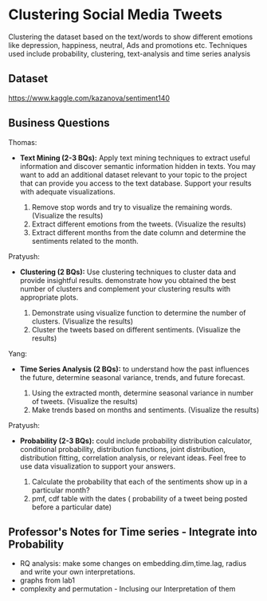 # Clustering Social Media Tweets
Clustering the dataset based on the text/words to show different emotions like depression, happiness, neutral,  Ads and promotions etc. Techniques used include probability, clustering, text-analysis and time series analysis

## Dataset
https://www.kaggle.com/kazanova/sentiment140


## Business Questions

Thomas:
- **Text Mining (2-3 BQs):** Apply text mining techniques to extract useful information and discover semantic information hidden in texts. You may want to add an additional dataset relevant to your topic to the project that can provide you access to the text database. Support your results with adequate visualizations.
	
	1. Remove stop words and try to visualize the remaining words. (Visualize the results)
	2. Extract different emotions from the tweets. (Visualize the results)
	3. Extract different months from the date column and determine the sentiments related to the month.

Pratyush:
- **Clustering (2 BQs):** Use clustering techniques to cluster data and provide insightful results. demonstrate how you obtained the best number of clusters and complement your clustering results with appropriate plots.

	1. Demonstrate using visualize function to determine the number of clusters. (Visualize the results)
	2. Cluster the tweets based on different sentiments. (Visualize the results)

Yang:
- **Time Series Analysis (2 BQs):** to understand how the past influences the future, determine seasonal variance, trends, and future forecast.

	1. Using the extracted month, determine seasonal variance in number of tweets. (Visualize the results)
	2. Make trends based on months and sentiments. (Visualize the results)

Pratyush:
- **Probability (2-3 BQs):** could include probability distribution calculator, conditional probability, distribution functions, joint distribution, distribution fitting, correlation analysis, or relevant ideas. Feel free to use data visualization to support your answers.

	1. Calculate the probability that each of the sentiments show up in a particular month?
	2. pmf, cdf table with the dates ( probability of a tweet being posted before a particular date)

## Professor's Notes for Time series - Integrate into Probability
- RQ analysis: make some changes on embedding.dim,time.lag, radius and write your own interpretations.
- graphs from lab1
- complexity and permutation - Inclusing our Interpretation of them

